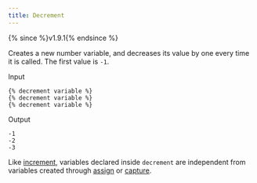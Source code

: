 ```yaml
---
title: Decrement
---
```


{% since %}v1.9.1{% endsince %}

Creates a new number variable, and decreases its value by one every time it is called. The first value is `-1`.

Input
```liquid
{% decrement variable %}
{% decrement variable %}
{% decrement variable %}
```

Output
```text
-1
-2
-3
```

Like [increment][increment], variables declared inside `decrement` are independent from variables created through [assign][assign] or [capture][capture].

[increment]: ./increment.html
[assign]: ./assign.html
[capture]: ./capture.html
